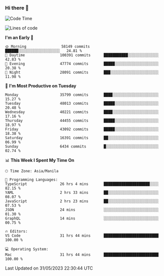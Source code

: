 ### Hi there 👋

<!--START_SECTION:waka-->
![Code Time](http://img.shields.io/badge/Code%20Time-4%2C019%20hrs%205%20mins-blue)

![Lines of code](https://img.shields.io/badge/From%20Hello%20World%20I%27ve%20Written-98.2%20million%20lines%20of%20code-blue)

**I'm an Early 🐤** 

```text
🌞 Morning                58149 commits       ██████░░░░░░░░░░░░░░░░░░░   24.81 % 
🌆 Daytime                100391 commits      ███████████░░░░░░░░░░░░░░   42.83 % 
🌃 Evening                47774 commits       █████░░░░░░░░░░░░░░░░░░░░   20.38 % 
🌙 Night                  28091 commits       ███░░░░░░░░░░░░░░░░░░░░░░   11.98 % 
```
📅 **I'm Most Productive on Tuesday** 

```text
Monday                   35799 commits       ████░░░░░░░░░░░░░░░░░░░░░   15.27 % 
Tuesday                  48013 commits       █████░░░░░░░░░░░░░░░░░░░░   20.48 % 
Wednesday                40221 commits       ████░░░░░░░░░░░░░░░░░░░░░   17.16 % 
Thursday                 44455 commits       █████░░░░░░░░░░░░░░░░░░░░   18.97 % 
Friday                   43092 commits       █████░░░░░░░░░░░░░░░░░░░░   18.38 % 
Saturday                 16391 commits       ██░░░░░░░░░░░░░░░░░░░░░░░   06.99 % 
Sunday                   6434 commits        █░░░░░░░░░░░░░░░░░░░░░░░░   02.74 % 
```


📊 **This Week I Spent My Time On** 

```text
🕑︎ Time Zone: Asia/Manila

💬 Programming Languages: 
TypeScript               26 hrs 4 mins       █████████████████████░░░░   82.15 % 
YAML                     2 hrs 33 mins       ██░░░░░░░░░░░░░░░░░░░░░░░   08.07 % 
JavaScript               2 hrs 23 mins       ██░░░░░░░░░░░░░░░░░░░░░░░   07.53 % 
JSON                     24 mins             ░░░░░░░░░░░░░░░░░░░░░░░░░   01.30 % 
GraphQL                  14 mins             ░░░░░░░░░░░░░░░░░░░░░░░░░   00.75 % 

🔥 Editors: 
VS Code                  31 hrs 44 mins      █████████████████████████   100.00 % 

💻 Operating System: 
Mac                      31 hrs 44 mins      █████████████████████████   100.00 % 
```


 Last Updated on 31/05/2023 22:30:44 UTC
<!--END_SECTION:waka-->


<!--
**rad182/rad182** is a ✨ _special_ ✨ repository because its `README.md` (this file) appears on your GitHub profile.

Here are some ideas to get you started:

- 🔭 I’m currently working on ...
- 🌱 I’m currently learning ...
- 👯 I’m looking to collaborate on ...
- 🤔 I’m looking for help with ...
- 💬 Ask me about ...
- 📫 How to reach me: ...
- 😄 Pronouns: ...
- ⚡ Fun fact: ...
-->

